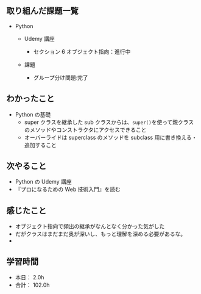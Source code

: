 ## 取り組んだ課題一覧

- Python

  - Udemy 講座

    - セクション 6 オブジェクト指向：進行中

  - 課題
    - グループ分け問題:完了

## わかったこと

- Python の基礎
  - super クラスを継承した sub クラスからは、`super()`を使って親クラスのメソッドやコンストラクタにアクセスできること
  - オーバーライドは superclass のメソッドを subclass 用に書き換える・追加すること

## 次やること

- Python の Udemy 講座
- 『プロになるための Web 技術入門』を読む

## 感じたこと

- オブジェクト指向で頻出の継承がなんとなく分かった気がした
- だがクラスはまだまだ奥が深いし、もっと理解を深める必要があるな。
-

## 学習時間

- 本日： 2.0h
- 合計： 102.0h
